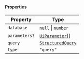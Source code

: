 #### Properties

| Property                              | Type                                               |
| ------------------------------------- | -------------------------------------------------- |
| <a id="database"></a> `database`      | `null` \| `number`                                 |
| <a id="parameters"></a> `parameters?` | [`UiParameter`](./api_html/UiParameter.md)\[]      |
| <a id="query"></a> `query`            | [`StructuredQuery`](./api_html/StructuredQuery.md) |
| <a id="type"></a> `type`              | `"query"`                                          |
